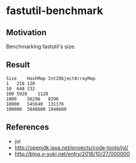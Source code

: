 # fastutil-benchmark

## Motivation

Benchmarking fastutil's size.

## Result

    Size	HashMap	Int2ObjectArrayMap
    1	216	120
    10	648	232
    100	5928	1128
    1000	56296	8296
    10000	545640	131176
    100000	5848680	1048680

## References

* jol
 * http://openjdk.java.net/projects/code-tools/jol/
 * http://blog.y-yuki.net/entry/2016/10/27/000000
